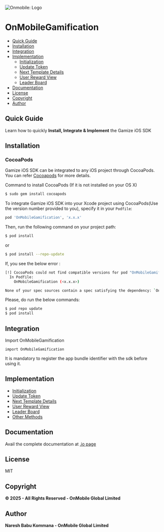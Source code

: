 ![Onmobile: Logo][logo]

# OnMobileGamification

- [Quick Guide](#quick-guide)
- [Installation](#installation)
- [Integration](#integration)
- [Implementation](#implementation)
    - [Initialization][doc-initialization]
    - [Update Token][doc-update-token]
    - [Next Template Details][doc-next-template-details]
    - [User Reward View][doc-user-reward-view]
    - [Leader Board][doc-leader-board]
- [Documentation](#documentation)
- [License](#license)
- [Copyright](#copyright)
- [Author](#author)

## Quick Guide
Learn how to quickly **Install, Integrate & Implement** the Gamize iOS SDK

## Installation

### CocoaPods

  Gamize iOS SDK can be integrated to any iOS project through CocoaPods. You can refer [Cocoapods][cocoapods] for more details.

  Command to install CocoaPods (If it is not installed on your OS X)

```bash
$ sudo gem install cocoapods
```

  To integrate Gamize iOS SDK into your Xcode project using CocoaPods(Use the version number provided to you), specify it in your `Podfile`:

```ruby
pod 'OnMobileGamification', 'x.x.x'
```

  Then, run the following command on your project path:

```bash
$ pod install
```
   or
```bash
$ pod install --repo-update
```

If, you see the below error :
```bash
[!] CocoaPods could not find compatible versions for pod "OnMobileGamification":
  In Podfile:
    OnMobileGamification (<x.x.x>)

None of your spec sources contain a spec satisfying the dependency: `OnMobileGamification (<x.x.x>)`.
```

Please, do run the below commands:
```bash
$ pod repo update
$ pod install
```

## Integration
Import OnMobileGamification
```
import OnMobileGamification
```

It is mandatory to register the app bundle identifier with the sdk before using it.

## Implementation

- [Initialization][doc-initialization]
- [Update Token][doc-update-token]
- [Next Template Details][doc-next-template-details]
- [User Reward View][doc-user-reward-view]
- [Leader Board][doc-leader-board]
- [Other Methods][doc-other-methods]

## Documentation

<!-- ### Xcode Document
Download the [doccarchive][docc] from this [path][docc] and open in Xcode for detailed documentation -->

Avail the complete documentation at [.io page][githubpage] <!-- if browser didn't support please use [Xcode Document][docc] -->

## License
MIT

## Copyright
**© 2025 - All Rights Reserved - OnMobile Global Limited**

## Author
**Naresh Babu Kommana - OnMobile Global Limited**

[//]: # (These are reference links used in the body of this note and get stripped out when the markdown processor does its job. There is no need to format nicely because it shouldn't be seen. Thanks SO - http://stackoverflow.com/questions/4823468/store-comments-in-markdown-syntax)

[logo]: <http://t0.gstatic.com/images?q=tbn:ANd9GcQ7a6C5baa2f_3KA2zVpouH29tMGgRfcCn1PGuubySgbFbKuMxg>

[cocoapods]: <https://guides.cocoapods.org/using/getting-started.html#getting-started>
[docc]: <https://bitbucket.org/onmoec/onmobilegamificationpackage/src/21a2b60791a5/docc/OnMobileGamificationPackage.doccarchive.zip?>
[githubpage]: <https://onmo.github.io/OnMobileGamification/documentation/onmobilegamificationsdk>
[doc-other-methods]: <https://onmo.github.io/OnMobileGamification/documentation/onmobilegamificationsdk/gamification>
[doc-initialization]: <https://onmo.github.io/OnMobileGamification/documentation/onmobilegamificationsdk/gamification/initialize(with:and:languagecode:for:succedded:failed:)>
[doc-update-token]: <https://onmo.github.io/OnMobileGamification/documentation/onmobilegamificationsdk/gamification/update(userkey:succedded:failed:)>
[doc-next-template-details]: <https://onmo.github.io/OnMobileGamification/documentation/onmobilegamificationsdk/gamification/nexttemplatedetail(_:succedded:failed:)>
[doc-user-reward-view]: <https://onmo.github.io/OnMobileGamification/documentation/onmobilegamificationsdk/gamification/openrewardviewwithswiftui(name:isdailystreak:viewdisplaytype:didpresent:_:)>
[doc-leader-board]: <https://onmo.github.io/OnMobileGamification/documentation/onmobilegamificationsdk/gamification/leaderboardfor(_:didpresent:didshownavigation:)>
